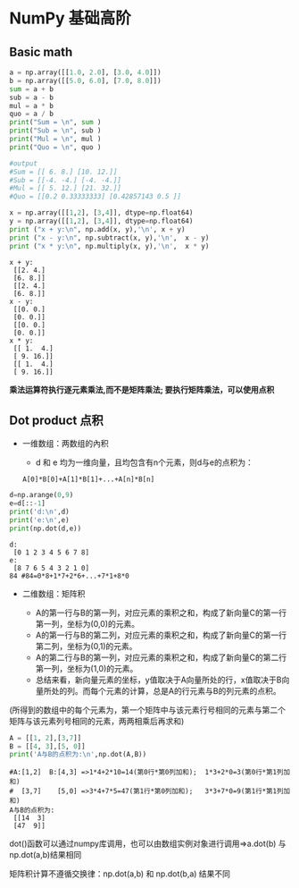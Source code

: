 # NumPy 基础高阶


## Basic math

```python
a = np.array([[1.0, 2.0], [3.0, 4.0]]) 
b = np.array([[5.0, 6.0], [7.0, 8.0]]) 
sum = a + b 
sub = a - b 
mul = a * b 
quo = a / b 
print("Sum = \n", sum )
print("Sub = \n", sub )
print("Mul = \n", mul )
print("Quo = \n", quo )

#output
#Sum = [[ 6. 8.] [10. 12.]]
#Sub = [[-4. -4.] [-4. -4.]]
#Mul = [[ 5. 12.] [21. 32.]]
#Quo = [[0.2 0.33333333] [0.42857143 0.5 ]]
```

```python
x = np.array([[1,2], [3,4]], dtype=np.float64)
y = np.array([[1,2], [3,4]], dtype=np.float64)
print ("x + y:\n", np.add(x, y),'\n', x + y) 
print ("x - y:\n", np.subtract(x, y),'\n',  x - y) 
print ("x * y:\n", np.multiply(x, y),'\n',  x * y) 
```

```
x + y:
 [[2. 4.]
 [6. 8.]] 
 [[2. 4.]
 [6. 8.]]
x - y:
 [[0. 0.]
 [0. 0.]] 
 [[0. 0.]
 [0. 0.]]
x * y:
 [[ 1.  4.]
 [ 9. 16.]] 
 [[ 1.  4.]
 [ 9. 16.]]
```

**乘法运算符执行逐元素乘法,而不是矩阵乘法; 要执行矩阵乘法，可以使用点积**

## Dot product 点积

- 一维数组：两数组的內积
  - d 和 e 均为一维向量，且均包含有n个元素，则d与e的点积为：
  
  ```A[0]*B[0]+A[1]*B[1]+...+A[n]*B[n]```

```python
d=np.arange(0,9)
e=d[::-1]
print('d:\n',d)
print('e:\n',e)
print(np.dot(d,e))
```

```
d:
 [0 1 2 3 4 5 6 7 8]
e:
 [8 7 6 5 4 3 2 1 0]
84 #84=0*8+1*7+2*6+...+7*1+8*0
```

- 二维数组：矩阵积

  - A的第一行与B的第一列，对应元素的乘积之和，构成了新向量C的第一行第一列，坐标为(0,0)的元素。
  - A的第一行与B的第二列，对应元素的乘积之和，构成了新向量C的第一行第二列，坐标为(0,1)的元素。
  - A的第二行与B的第一列，对应元素的乘积之和，构成了新向量C的第二行第一列，坐标为(1,0)的元素。
  - 总结来看，新向量元素的坐标，y值取决于A向量所处的行，x值取决于B向量所处的列。而每个元素的计算，总是A的行元素与B的列元素的点积。
 
 (所得到的数组中的每个元素为，第一个矩阵中与该元素行号相同的元素与第二个矩阵与该元素列号相同的元素，两两相乘后再求和)

```python
A = [[1, 2],[3,7]]
B = [[4, 3],[5, 0]]
print('A与B的点积为:\n',np.dot(A,B))
```

```
#A:[1,2]  B:[4,3] =>1*4+2*10=14(第0行*第0列加和);  1*3+2*0=3(第0行*第1列加和)
#  [3,7]    [5,0] =>3*4+7*5=47(第1行*第0列加和);   3*3+7*0=9(第1行*第1列加和)
A与B的点积为:
 [[14  3] 
 [47  9]]
```

dot()函数可以通过numpy库调用，也可以由数组实例对象进行调用=>a.dot(b) 与 np.dot(a,b)结果相同

矩阵积计算不遵循交换律：np.dot(a,b) 和 np.dot(b,a) 结果不同
